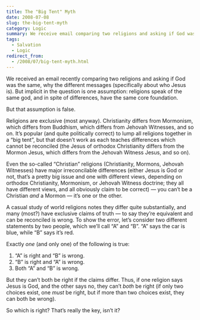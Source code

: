 ```yaml
---
title: The "Big Tent" Myth
date: 2008-07-08
slug: the-big-tent-myth
category: Logic
summary: We receive email comparing two religions and asking if God was the same, why the different messages (specifically about who Jesus is). But implicit in the question is one assumption --- religions speak of the same god, and in spite of differences, have the same core foundation.
tags: 
  - Salvation
  - Logic
redirect_from:
  - /2008/07/big-tent-myth.html
---
```



We received an email recently comparing two religions and asking if God
was the same, why the different messages (specifically about who Jesus
is). But implicit in the question is one assumption: religions speak of
the same god, and in spite of differences, have the same
core foundation.

But that assumption is false.

Religions are exclusive (most anyway). Christianity differs from
Mormonism, which differs from Buddhism, which differs from Jehovah
Witnesses, and so on. It’s popular (and quite politically correct) to
lump all religions together in a “big tent”, but that doesn’t work as
each teaches differences which cannot be reconciled (the Jesus of
orthodox Christianity differs from the Mormon Jesus, which differs from
the Jehovah Witness Jesus, and so on).

Even the so-called “Christian” religions (Christianity, Mormons, Jehovah
Witnesses) have major irreconcilable differences (either Jesus is God or
not, that’s a pretty big issue and one with different views, depending
on orthodox Christianity, Mormonism, or Jehovah Witness doctrine; they
all have different views, and all obviously claim to be correct) — you
can’t be a Christian *and* a Mormon — it’s one or the other.

A casual study of world religions notes they differ quite substantially,
and many (most?) have exclusive claims of truth — to say they’re
equivalent and can be reconciled is wrong. To show the error, let’s
consider two different statements by two people, which we’ll call “A”
and “B”. “A” says the car is blue, while “B” says it’s red.

Exactly *one* (and only one) of the following is true:

1.  “A” is right and “B” is wrong.
2.  “B” is right and “A” is wrong.
3.  Both “A” and “B” is wrong.

But they can’t both be right if the claims differ. Thus, if one religion
says Jesus is God, and the other says no, they can’t *both* be right (if
only two choices exist, one *must* be right, but if more than two
choices exist, they can both be wrong).

So which is right? That’s really the key, isn’t it?
